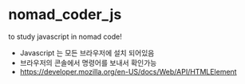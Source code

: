 # nomad_coder_js
to study javascript in nomad code!


- Javascript 는 모든 브라우저에 설치 되어있음
- 브라우저의 콘솔에서 명령어를 보내서 확인가능
- https://developer.mozilla.org/en-US/docs/Web/API/HTMLElement